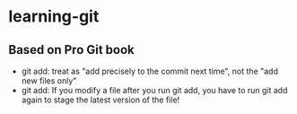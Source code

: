 # learning-git

## Based on Pro Git book
* git add: treat as "add precisely to the commit next time", not the "add new files only"
* git add:  If  you  modify  a  file  after  you  run  git add,  you  have  to  run  git add  again  to  stage  the
latest version of the file!
